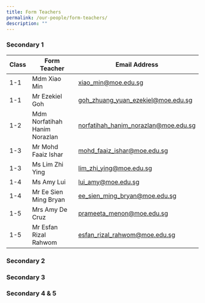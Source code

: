 ```yaml
---
title: Form Teachers
permalink: /our-people/form-teachers/
description: ""
---
```

### Secondary 1
| Class | Form Teacher | Email Address |
| -------- | -------- | -------- |
|1-1| Mdm Xiao Min | xiao_min@moe.edu.sg|
|1-1| Mr Ezekiel Goh | goh_zhuang_yuan_ezekiel@moe.edu.sg|
|1-2| Mdm Norfatihah Hanim Norazlan | norfatihah_hanim_norazlan@moe.edu.sg|
|1-3| Mr Mohd Faaiz Ishar | mohd_faaiz_ishar@moe.edu.sg| 
|1-3| Ms Lim Zhi Ying | lim_zhi_ying@moe.edu.sg|
|1-4| Ms Amy Lui | lui_amy@moe.edu.sg|
|1-4| Mr Ee Sien Ming Bryan| ee_sien_ming_bryan@moe.edu.sg|
|1-5| Mrs Amy De Cruz|prameeta_menon@moe.edu.sg|
|1-5| Mr Esfan Rizal Rahwom| esfan_rizal_rahwom@moe.edu.sg| 

### Secondary 2

### Secondary 3

### Secondary 4 & 5

